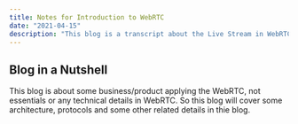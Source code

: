 ```yaml
---
title: Notes for Introduction to WebRTC
date: "2021-04-15"
description: "This blog is a transcript about the Live Stream in WebRTC."
---
```


## Blog in a Nutshell
This blog is about some business/product applying the WebRTC, not essentials or any technical details in WebRTC. So this blog will cover some architecture, protocols and some other related details in thie blog.  
